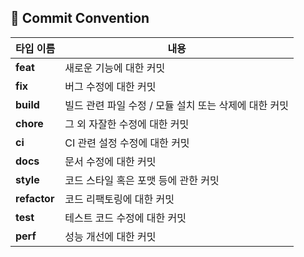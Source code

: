 ## 📌 Commit Convention

| 타입 이름  | 내용 |
|------------|------------------------------------------------|
| **feat**   | 새로운 기능에 대한 커밋 |
| **fix**    | 버그 수정에 대한 커밋 |
| **build**  | 빌드 관련 파일 수정 / 모듈 설치 또는 삭제에 대한 커밋 |
| **chore**  | 그 외 자잘한 수정에 대한 커밋 |
| **ci**     | CI 관련 설정 수정에 대한 커밋 |
| **docs**   | 문서 수정에 대한 커밋 |
| **style**  | 코드 스타일 혹은 포맷 등에 관한 커밋 |
| **refactor** | 코드 리팩토링에 대한 커밋 |
| **test**   | 테스트 코드 수정에 대한 커밋 |
| **perf**   | 성능 개선에 대한 커밋 |
